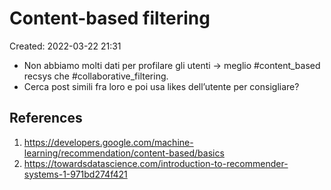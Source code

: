 # Content-based filtering
Created: 2022-03-22 21:31


- Non abbiamo molti dati per profilare gli utenti -> meglio #content_based recsys che #collaborative_filtering.
- Cerca post simili fra loro e poi usa likes dell’utente per consigliare?


## References
1. https://developers.google.com/machine-learning/recommendation/content-based/basics
2. https://towardsdatascience.com/introduction-to-recommender-systems-1-971bd274f421